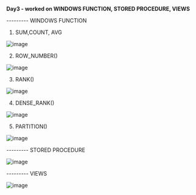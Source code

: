 **Day3 -
worked on WINDOWS FUNCTION, STORED PROCEDURE, VIEWS**

--------- WINDOWS FUNCTION 

1. SUM,COUNT, AVG
   
![image](https://github.com/user-attachments/assets/c82b70a3-6616-4eb7-841d-36aa655bf149)

2. ROW_NUMBER()

![image](https://github.com/user-attachments/assets/a785038a-a0ed-4290-af83-ecc00dbe4040)

3. RANK()

![image](https://github.com/user-attachments/assets/473ac3e7-5e8b-4674-8d35-f09a9a96635c)

4. DENSE_RANK()

![image](https://github.com/user-attachments/assets/47c605be-098c-4f95-93e3-9fefd5c4f350)

5. PARTITION()

![image](https://github.com/user-attachments/assets/06da4f5d-a005-4565-97aa-21198c57a9aa)

--------- STORED PROCEDURE

![image](https://github.com/user-attachments/assets/b22a9967-50bd-4817-97a1-c5bdee8fcc9b)

--------- VIEWS

![image](https://github.com/user-attachments/assets/fd4ca2cc-dd26-4b9e-8fb6-4586427a01d3)














